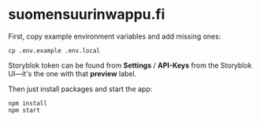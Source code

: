 # suomensuurinwappu.fi

First, copy example environment variables and add missing ones:

```
cp .env.example .env.local
```

Storyblok token can be found from **Settings** / **API-Keys** from the Storyblok UI—it's the one with that **preview** label.

Then just install packages and start the app:

```
npm install
npm start
```

